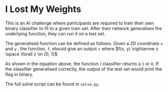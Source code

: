# I Lost My Weights

This is an AI challenge where participants are required to train their
own binary classifier to fit to a given train set. After their network
generalises the underlying function, they can run it on a test
set.

The generalised function can be defined as follows. Given a 2D coordinate
`x` and `y` , the function, `f`, should give an output `z` where
$f(x, y) \rightarrow z \space \forall z \in {0, 1}$

As shown in the equation above, the function / classifier returns a
`1` or `0`. If the classifier generalised correctly, the output
of the test set would print the flag in binary.

The full solve script can be found in `solve.py`.
